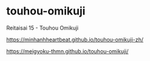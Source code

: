 # touhou-omikuji
Reitaisai 15 - Touhou Omikuji

https://minhanhheartbeat.github.io/touhou-omikuji-zh/

https://meigyoku-thmn.github.io/touhou-omikuji/
